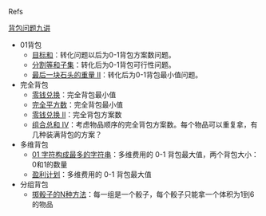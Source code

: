 Refs

[背包问题九讲](https://github.com/tianyicui/pack/blob/master/V2.pdf)





- 01背包
  - [目标和](https://leetcode-cn.com/problems/target-sum/)：转化问题以后为0-1背包方案数问题。
  - [分割等和子集](https://leetcode-cn.com/problems/partition-equal-subset-sum/)：转化后为0-1背包可行性问题。
  - [最后一块石头的重量 II](https://leetcode-cn.com/problems/last-stone-weight-ii/)：转化后为0-1背包最小值问题。
- 完全背包
  - [零钱兑换](https://leetcode-cn.com/problems/coin-change/)：完全背包最小值
  - [完全平方数](https://leetcode-cn.com/problems/perfect-squares/)：完全背包最小值
  - [零钱兑换 II](https://leetcode-cn.com/problems/coin-change-2/)：完全背包方案数
  - [组合总和 Ⅳ](https://leetcode-cn.com/problems/combination-sum-iv/)：考虑物品顺序的完全背包方案数。每个物品可以重复拿，有几种装满背包的方案？
- 多维背包
  - [01 字符构成最多的字符串](https://leetcode-cn.com/problems/ones-and-zeroes/)：多维费用的 0-1 背包最大值，两个背包大小：0和1的数量
  - [盈利计划](https://leetcode-cn.com/problems/profitable-schemes/)：多维费用的 0-1 背包最大值
- 分组背包
  - [掷骰子的N种方法](https://leetcode-cn.com/problems/number-of-dice-rolls-with-target-sum/)：每一组是一个骰子，每个骰子只能拿一个体积为1到6的物品
